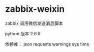 # zabbix-weixin
zabbix 调用微信发送消息脚本

python 版本 2.6.6

依赖库：
       json
       requests
       warnings
       sys
       time
